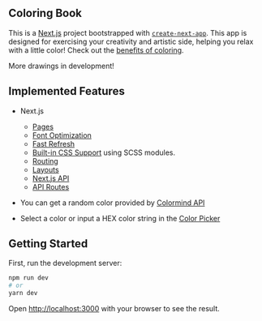 ## Coloring Book

This is a [Next.js](https://nextjs.org/) project bootstrapped with [`create-next-app`](https://github.com/vercel/next.js/tree/canary/packages/create-next-app).
This app is designed for exercising your creativity and artistic side, helping you relax with a little color! Check out the [benefits of coloring](https://www.webmd.com/balance/features/benefits-coloring-adults).

More drawings in development!

## Implemented Features

- Next.js
  - [Pages](https://nextjs.org/docs/basic-features/pages)
  - [Font Optimization](https://nextjs.org/docs/basic-features/font-optimization)
  - [Fast Refresh](https://nextjs.org/docs/basic-features/fast-refresh)
  - [Built-in CSS Support](https://nextjs.org/docs/basic-features/built-in-css-support) using SCSS modules.
  - [Routing](https://nextjs.org/docs/routing/introduction)
  - [Layouts](https://nextjs.org/docs/basic-features/layouts)
  - [Next.js API](https://nextjs.org/docs/api-reference/next/link)
  - [API Routes](https://nextjs.org/docs/api-routes/introduction)

- You can get a random color provided by [Colormind API](http://colormind.io/api-access/)
- Select a color or input a HEX color string in the [Color Picker](https://github.com/omgovich/react-colorful)

## Getting Started

First, run the development server:

```bash
npm run dev
# or
yarn dev
```

Open [http://localhost:3000](http://localhost:3000) with your browser to see the result.

